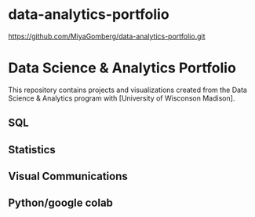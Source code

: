 # data-analytics-portfolio
https://github.com/MiyaGomberg/data-analytics-portfolio.git

# Data Science & Analytics Portfolio
This repository contains projects and visualizations created from the Data Science & Analytics program with [University of Wisconson Madison].

## SQL

## Statistics

## Visual Communications

## Python/google colab


